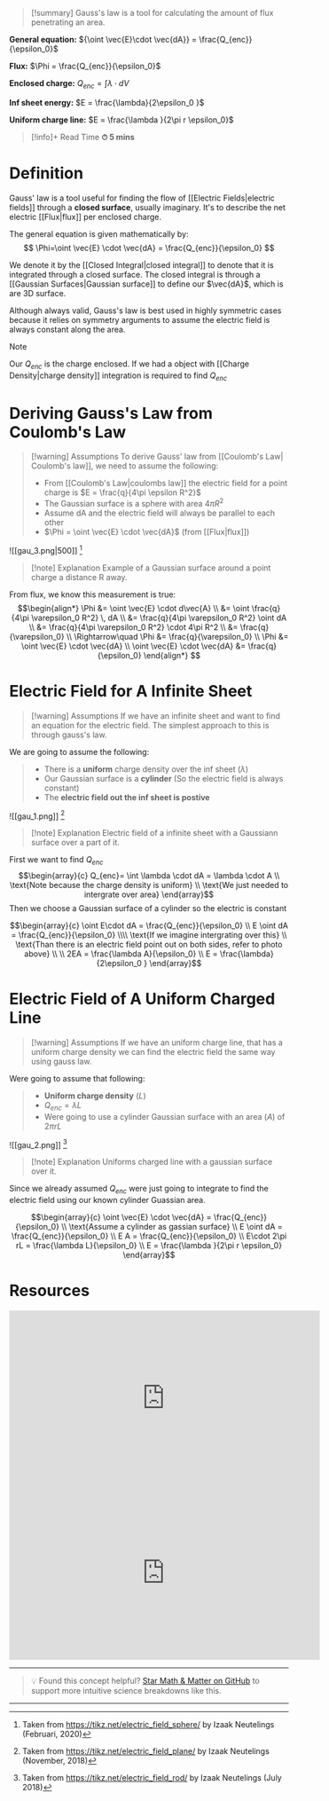 
>[!summary]
Gauss's law is a tool for calculating the amount of flux penetrating an area. 
>
**General equation:**
${\oint \vec{E}\cdot \vec{dA}} = \frac{Q_{enc}}{\epsilon_0}$
>
**Flux:**
$\Phi = \frac{Q_{enc}}{\epsilon_0}$
>
**Enclosed charge:**
$Q_{enc} = \int \lambda \cdot dV$
>
**Inf sheet energy:**
$E =  \frac{\lambda}{2\epsilon_0 }$
>
**Uniform charge line:**
$E = \frac{\lambda }{2\pi r \epsilon_0}$

>[!info]+ Read Time
**⏱ 5 mins**

# Definition 
Gauss' law is a tool useful for finding the flow of [[Electric Fields|electric fields]] through a **closed surface**, usually imaginary. It's to describe the net electric [[Flux|flux]] per enclosed charge.

The general equation is given mathematically by:
$$
\Phi=\oint \vec{E} \cdot \vec{dA} = \frac{Q_{enc}}{\epsilon_0}
$$

We denote it by the [[Closed Integral|closed integral]] to denote that it is integrated through a closed surface. The closed integral is through a [[Gaussian Surfaces|Gaussian surface]] to define our $\vec{dA}$, which is are 3D surface. 

Although always valid, Gauss's law is best used in highly symmetric cases because it relies on symmetry arguments to assume the electric field is always constant along the area.

>[!note]
Our $Q_{enc}$ is the charge enclosed. If we had a object with [[Charge Density|charge density]] integration is required to find $Q_{enc}$

# Deriving Gauss's Law from Coulomb's Law
>[!warning] Assumptions
To derive Gauss' law from [[Coulomb's Law| Coulomb's law]], we need to assume the following:
>- From  [[Coulomb's Law|coulombs law]] the electric field for a point charge is   $E = \frac{q}{4\pi \epsilon R^2}$ 
>- The Gaussian surface is a sphere with area $4\pi R^2$
>- Assume dA and the electric field will always be parallel to each other
>- $\Phi = \oint \vec{E} \cdot \vec{dA}$ (from [[Flux|flux]])

![[gau_3.png|500]]
[^1]
>[!note] Explanation
Example of a Gaussian surface around a point charge a distance R away.

From flux, we know this measurement is true:
$$\begin{align*}
\Phi &= \oint \vec{E} \cdot d\vec{A} \\
     &= \oint \frac{q}{4\pi \varepsilon_0 R^2} \, dA \\
     &= \frac{q}{4\pi \varepsilon_0 R^2} \oint dA \\
     &= \frac{q}{4\pi \varepsilon_0 R^2} \cdot 4\pi R^2 \\
     &= \frac{q}{\varepsilon_0} \\
\Rightarrow\quad \Phi &= \frac{q}{\varepsilon_0} \\
\Phi &= \oint \vec{E} \cdot \vec{dA} \\ 
\oint \vec{E} \cdot \vec{dA} &= \frac{q}{\epsilon_0} 
\end{align*}
$$

# Electric Field for A Infinite Sheet
>[!warning] Assumptions
If we have an infinite sheet and want to find an equation for the electric field. The simplest approach to this is through gauss's law. 
>
We are going to assume the following:
>- There is a **uniform** charge density over the inf sheet ($\lambda$)
>- Our Gaussian surface is a **cylinder** (So the electric field is always constant)
>- The **electric field out the inf sheet is postive**

![[gau_1.png]]
[^2]
>[!note] Explanation
Electric field of a infinite sheet with a Gaussiann surface over a part of it.

First we want to find $Q_{enc}$ 
$$\begin{array}{c} 
Q_{enc}= \int \lambda \cdot dA = \lambda \cdot A \\ 
\text{Note because the charge density is uniform} \\ 
\text{We just needed to intergrate over area}
\end{array}$$
Then we choose a Gaussian surface of a cylinder so the electric is constant

$$\begin{array}{c} 
\oint  E\cdot dA = \frac{Q_{enc}}{\epsilon_0} \\ 
E \oint dA = \frac{Q_{enc}}{\epsilon_0}  \\\\
\text{If we imagine intergrating over this} \\ 
\text{Than there is an electric field point out on both sides, refer to photo above} \\ \\
2EA = \frac{\lambda A}{\epsilon_0} \\ 
E =  \frac{\lambda}{2\epsilon_0 }
\end{array}$$

# Electric Field of A Uniform Charged Line
>[!warning] Assumptions 
If we have an uniform charge line, that has a uniform charge density we can find the electric field the same way using gauss law.
>
Were going to assume that following:
>- **Uniform charge density** ($L$) 
>- $Q_{enc} = \lambda L$ 
>- Were going to use a cylinder Gaussian surface with an area ($A$) of $2\pi r L$

![[gau_2.png]]
[^3]
>[!note] Explanation
Uniforms charged line with a gaussian surface over it. 

Since we already assumed $Q_{enc}$ were just going to integrate to find the electric field using our known cylinder Guassian area.

$$\begin{array}{c}
\oint \vec{E} \cdot \vec{dA} = \frac{Q_{enc}}{\epsilon_0} \\ 
\text{Assume a cylinder as gassian surface} \\ 
E \oint dA =  \frac{Q_{enc}}{\epsilon_0} \\ 
E A = \frac{Q_{enc}}{\epsilon_0} \\ 
E\cdot 2\pi rL = \frac{\lambda L}{\epsilon_0} \\ 
E = \frac{\lambda }{2\pi r \epsilon_0}
\end{array}$$

# Resources 
<iframe width="560" height="315" src="https://www.youtube.com/embed/htjxMwHKuyI?si=uVauU1nDgHvnRW4N" title="YouTube video player" frameborder="0" allow="accelerometer; autoplay; clipboard-write; encrypted-media; gyroscope; picture-in-picture; web-share" referrerpolicy="strict-origin-when-cross-origin" allowfullscreen></iframe>

<iframe width="560" height="315" src="https://www.youtube.com/embed/f2Cccp6XBUY?si=WkfGhB4BGB7SiMoa" title="YouTube video player" frameborder="0" allow="accelerometer; autoplay; clipboard-write; encrypted-media; gyroscope; picture-in-picture; web-share" referrerpolicy="strict-origin-when-cross-origin" allowfullscreen></iframe>


---

> 💡 Found this concept helpful? [Star Math & Matter on GitHub](https://github.com/rajeevphysics/Obsidan-MathMatter) to support more intuitive science breakdowns like this.

---


[^1]: Taken from https://tikz.net/electric_field_sphere/ by Izaak Neutelings (Februari, 2020)

[^2]: Taken from https://tikz.net/electric_field_plane/ by Izaak Neutelings (November, 2018)

[^3]: Taken from https://tikz.net/electric_field_rod/ by Izaak Neutelings (July 2018)
